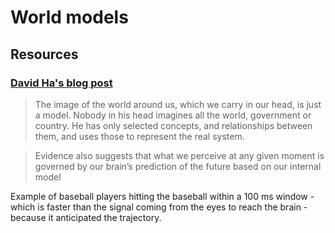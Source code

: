 # World models

## Resources
### [David Ha's blog post](https://worldmodels.github.io/)

> The image of the world around us, which we carry in our head, is just a model. Nobody in his head imagines all the world, government or country. He has only selected concepts, and relationships between them, and uses those to represent the real system.

> Evidence also suggests that what we perceive at any given moment is governed by our brain’s prediction of the future based on our internal model

Example of baseball players hitting the baseball within a 100 ms window - which is faster than the signal coming from the eyes to reach the brain - because it anticipated the trajectory.
